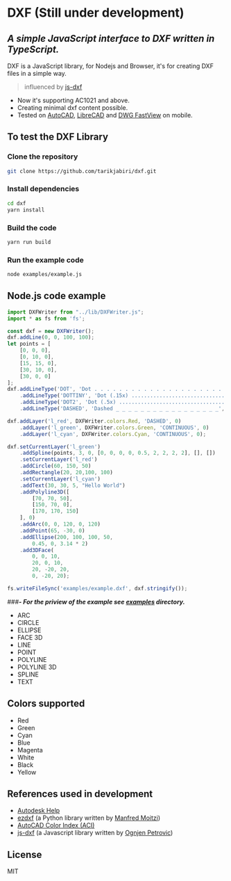 # DXF (Still under development)
## _A simple JavaScript interface to DXF written in TypeScript._

DXF is a JavaScript library, for Nodejs and Browser, it's for creating DXF files in a simple way.

> influenced by [js-dxf](https://github.com/ognjen-petrovic/js-dxf)

- Now it's supporting AC1021 and above.
- Creating minimal dxf content possible.
- Tested on [AutoCAD](https://www.autodesk.com/products/autocad/overview), [LibreCAD](https://librecad.org/) and [DWG FastView](https://play.google.com/store/apps/details?id=com.gstarmc.android&hl=en&gl=US) on mobile.

## To test the DXF Library
### Clone the repository
```bash
git clone https://github.com/tarikjabiri/dxf.git
```
### Install dependencies
```bash
cd dxf
yarn install
```
### Build the code
```bash
yarn run build
```

### Run the example code
```bash
node examples/example.js 
```
## Node.js code example
```javascript
import DXFWriter from "../lib/DXFWriter.js";
import * as fs from 'fs';

const dxf = new DXFWriter();
dxf.addLine(0, 0, 100, 100);
let points = [
    [0, 0, 0],
    [0, 10, 0],
    [15, 15, 0],
    [30, 10, 0],
    [30, 0, 0]
];
dxf.addLineType('DOT', 'Dot . . . . . . . . . . . . . . . . . . . . . .', [0,-6.35])
    .addLineType('DOTTINY', 'Dot (.15x) .....................................', [0,-0.9525])
    .addLineType('DOT2', 'Dot (.5x) .....................................', [0,-3.175])
    .addLineType('DASHED', 'Dashed _ _ _ _ _ _ _ _ _ _ _ _ _ _ _ _ _', [12.7,-6.35]);

dxf.addLayer('l_red', DXFWriter.colors.Red, 'DASHED', 0)
    .addLayer('l_green', DXFWriter.colors.Green, 'CONTINUOUS', 0)
    .addLayer('l_cyan', DXFWriter.colors.Cyan, 'CONTINUOUS', 0);

dxf.setCurrentLayer('l_green')
    .addSpline(points, 3, 0, [0, 0, 0, 0, 0.5, 2, 2, 2, 2], [], [])
    .setCurrentLayer('l_red')
    .addCircle(60, 150, 50)
    .addRectangle(20, 20,100, 100)
    .setCurrentLayer('l_cyan')
    .addText(30, 30, 5, "Hello World")
    .addPolyline3D([
        [70, 70, 50],
        [150, 70, 0],
        [170, 170, 150]
    ], 0)
    .addArc(0, 0, 120, 0, 120)
    .addPoint(65, -30, 0)
    .addEllipse(200, 100, 100, 50,
        0.45, 0, 3.14 * 2)
    .add3DFace(
        0, 0, 10,
        20, 0, 10,
        20, -20, 20,
        0, -20, 20);

fs.writeFileSync('examples/example.dxf', dxf.stringify());
```
###***- For the priview of the example see [examples](https://github.com/tarikjabiri/dxf/tree/master/examples) directory.***
- ARC
- CIRCLE
- ELLIPSE
- FACE 3D
- LINE
- POINT
- POLYLINE
- POLYLINE 3D
- SPLINE
- TEXT
## Colors supported

- Red
- Green
- Cyan
- Blue
- Magenta
- White
- Black
- Yellow


## References used in development
- [Autodesk Help](http://help.autodesk.com/view/OARX/2018/ENU/?guid=GUID-235B22E0-A567-4CF6-92D3-38A2306D73F3)
- [ezdxf](https://ezdxf.readthedocs.io/en/stable/) (a Python library written by [Manfred Moitzi](https://github.com/mozman))
- [AutoCAD Color Index (ACI)](https://gohtx.com/acadcolors.php)
- [js-dxf](https://github.com/ognjen-petrovic/js-dxf) (a Javascript library written by [Ognjen Petrovic](https://github.com/ognjen-petrovic))
## License

MIT
